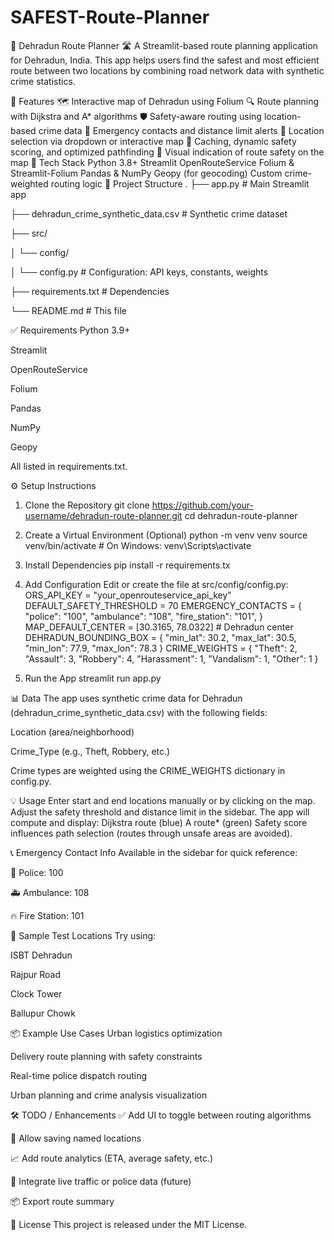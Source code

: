 # SAFEST-Route-Planner
🚦 Dehradun Route Planner 🛣️
A Streamlit-based route planning application for Dehradun, India. This app helps users find the safest and most efficient route between two locations by combining road network data with synthetic crime statistics.

📌 Features
🗺️ Interactive map of Dehradun using Folium
🔍 Route planning with Dijkstra and A* algorithms
🛡️ Safety-aware routing using location-based crime data
🏥 Emergency contacts and distance limit alerts
📍 Location selection via dropdown or interactive map
🧠 Caching, dynamic safety scoring, and optimized pathfinding
🚓 Visual indication of route safety on the map
🔧 Tech Stack
Python 3.8+
Streamlit
OpenRouteService
Folium & Streamlit-Folium
Pandas & NumPy
Geopy (for geocoding)
Custom crime-weighted routing logic
📁 Project Structure
. ├── app.py # Main Streamlit app

├── dehradun_crime_synthetic_data.csv # Synthetic crime dataset

├── src/

│ └── config/

│ └── config.py # Configuration: API keys, constants, weights

├── requirements.txt # Dependencies

└── README.md # This file

✅ Requirements Python 3.9+

Streamlit

OpenRouteService

Folium

Pandas

NumPy

Geopy

All listed in requirements.txt.

⚙️ Setup Instructions
1. Clone the Repository
git clone https://github.com/your-username/dehradun-route-planner.git cd dehradun-route-planner

2. Create a Virtual Environment (Optional)
python -m venv venv source venv/bin/activate # On Windows: venv\Scripts\activate

3. Install Dependencies
pip install -r requirements.tx

4. Add Configuration
Edit or create the file at src/config/config.py: ORS_API_KEY = "your_openrouteservice_api_key" DEFAULT_SAFETY_THRESHOLD = 70 EMERGENCY_CONTACTS = { "police": "100", "ambulance": "108", "fire_station": "101", } MAP_DEFAULT_CENTER = [30.3165, 78.0322] # Dehradun center DEHRADUN_BOUNDING_BOX = { "min_lat": 30.2, "max_lat": 30.5, "min_lon": 77.9, "max_lon": 78.3 } CRIME_WEIGHTS = { "Theft": 2, "Assault": 3, "Robbery": 4, "Harassment": 1, "Vandalism": 1, "Other": 1 }

5. Run the App
streamlit run app.py

📊 Data
The app uses synthetic crime data for Dehradun (dehradun_crime_synthetic_data.csv) with the following fields:

Location (area/neighborhood)

Crime_Type (e.g., Theft, Robbery, etc.)

Crime types are weighted using the CRIME_WEIGHTS dictionary in config.py.

💡 Usage
Enter start and end locations manually or by clicking on the map. Adjust the safety threshold and distance limit in the sidebar. The app will compute and display: Dijkstra route (blue) A route* (green) Safety score influences path selection (routes through unsafe areas are avoided).

📞 Emergency Contact Info
Available in the sidebar for quick reference:

🚓 Police: 100

🚑 Ambulance: 108

🔥 Fire Station: 101

🧪 Sample Test Locations
Try using:

ISBT Dehradun

Rajpur Road

Clock Tower

Ballupur Chowk

📦 Example Use Cases
Urban logistics optimization

Delivery route planning with safety constraints

Real-time police dispatch routing

Urban planning and crime analysis visualization

🛠️ TODO / Enhancements
✅ Add UI to toggle between routing algorithms

📍 Allow saving named locations

📈 Add route analytics (ETA, average safety, etc.)

🧠 Integrate live traffic or police data (future)

📦 Export route summary

📜 License
This project is released under the MIT License.
